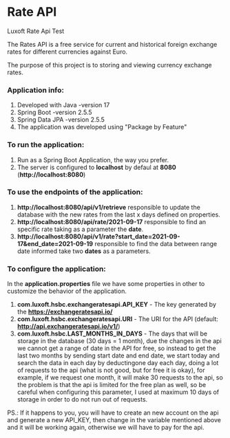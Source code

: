 # Rate API
Luxoft Rate Api Test

The Rates API is a free service for current and historical foreign exchange rates for different
currencies against Euro.

The purpose of this project is to storing and viewing currency exchange rates.


### Application info:
1. Developed with Java -version 17
2. Spring Boot -version 2.5.5
3. Spring Data JPA -version 2.5.5
4. The application was developed using "Package by Feature"

### To run the application:

1. Run as a Spring Boot Application, the way you prefer.
3. The server is configured to **localhost** by defaul at **8080** (**http://localhost:8080**)

### To use the endpoints of the application:

1. **http://localhost:8080/api/v1/retrieve** responsible to update the database with the new rates from the last x days defined on properties.
2. **http://localhost:8080/api/rate/2021-09-17** responsible to find an specific rate taking as a parameter the **date**.
3. **http://localhost:8080/api/v1/rate?start_date=2021-09-17&end_date=2021-09-19** responsible to find the data between range date informed take two **dates** as a parameters.

### To configure the application:

In the **application.properties** file we have some properties in other to customize the behavior of the application.


1. **com.luxoft.hsbc.exchangeratesapi.API_KEY** - The key generated by the **https://exchangeratesapi.io/**
2. **com.luxoft.hsbc.exchangeratesapi.URI** - The URI for the API (default: **http://api.exchangeratesapi.io/v1/**)
3. **com.luxoft.hsbc.LAST_MONTHS_IN_DAYS** - The days that will be storage in the database (30 days = 1 month), due the changes in the api we cannot get a range of date in the API for free, so instead to get the last two months by sending start date and end date, we start today and search the data in each day by deductingone day each day, doing a lot of requests to the api (what is not good, but for free it is okay), for example, if we request one month, it will make 30 requests to the api, so the problem is that the api is limited for the free plan as well, so be careful when configuring this parameter, I used at maximum 10 days of storage in order to do not run out of requests.


PS.: If it happens to you, you will have to create an new account on the api and generate a new API_KEY, then change in the variable mentioned above and it will be working again, otherwise we will have to pay for the api.
